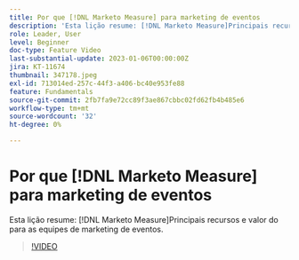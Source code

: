 ```yaml
---
title: Por que [!DNL Marketo Measure] para marketing de eventos
description: 'Esta lição resume: [!DNL Marketo Measure]Principais recursos e valor do para as equipes de marketing de eventos.'
role: Leader, User
level: Beginner
doc-type: Feature Video
last-substantial-update: 2023-01-06T00:00:00Z
jira: KT-11674
thumbnail: 347178.jpeg
exl-id: 713014ed-257c-44f3-a406-bc40e953fe88
feature: Fundamentals
source-git-commit: 2fb7fa9e72cc89f3ae867cbbc02fd62fb4b485e6
workflow-type: tm+mt
source-wordcount: '32'
ht-degree: 0%

---
```


# Por que [!DNL Marketo Measure] para marketing de eventos

Esta lição resume: [!DNL Marketo Measure]Principais recursos e valor do para as equipes de marketing de eventos.

>[!VIDEO](https://video.tv.adobe.com/v/347178/?quality=12&learn=on)
